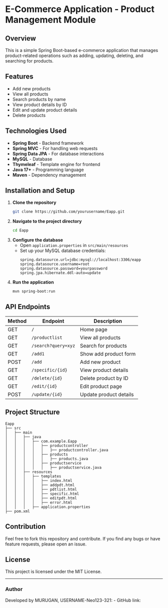 # E-Commerce Application - Product Management Module

## Overview
This is a simple Spring Boot-based e-commerce application that manages product-related operations such as adding, updating, deleting, and searching for products.

## Features
- Add new products
- View all products
- Search products by name
- View product details by ID
- Edit and update product details
- Delete products

## Technologies Used
- **Spring Boot** - Backend framework
- **Spring MVC** - For handling web requests
- **Spring Data JPA** - For database interactions
- **MySQL** - Database
- **Thymeleaf** - Template engine for frontend
- **Java 17+** - Programming language
- **Maven** - Dependency management

## Installation and Setup
1. **Clone the repository**
   ```sh
   git clone https://github.com/yourusername/Eapp.git
   ```
2. **Navigate to the project directory**
   ```sh
   cd Eapp
   ```
3. **Configure the database**
   - Open `application.properties` in `src/main/resources`
   - Set up your MySQL database credentials:
     ```properties
     spring.datasource.url=jdbc:mysql://localhost:3306/eapp
     spring.datasource.username=root
     spring.datasource.password=yourpassword
     spring.jpa.hibernate.ddl-auto=update
     ```
4. **Run the application**
   ```sh
   mvn spring-boot:run
   ```

## API Endpoints
| Method | Endpoint         | Description |
|--------|----------------|-------------|
| GET    | `/`            | Home page |
| GET    | `/productlist` | View all products |
| GET    | `/search?query=xyz` | Search for products |
| GET    | `/add1`        | Show add product form |
| POST   | `/add`         | Add new product |
| GET    | `/specific/{id}` | View product details |
| GET    | `/delete/{id}` | Delete product by ID |
| GET    | `/edit/{id}`   | Edit product page |
| POST   | `/update/{id}` | Update product details |

## Project Structure
```
Eapp
├── src
│   ├── main
│   │   ├── java
│   │   │   ├── com.example.Eapp
│   │   │   │   ├── productcontroller
│   │   │   │   │   ├── productcontroller.java
│   │   │   │   ├── products
│   │   │   │   │   ├── products.java
│   │   │   │   ├── productservice
│   │   │   │   │   ├── productservice.java
│   │   ├── resources
│   │   │   ├── templates
│   │   │   │   ├── index.html
│   │   │   │   ├── addpdt.html
│   │   │   │   ├── pdtlist.html
│   │   │   │   ├── specific.html
│   │   │   │   ├── editpdt.html
│   │   │   │   ├── error.html
│   │   │   ├── application.properties
├── pom.xml
```

## Contribution
Feel free to fork this repository and contribute. If you find any bugs or have feature requests, please open an issue.

## License
This project is licensed under the MIT License.

---
### Author
Developed by MURUGAN, USERNAME-Neo123-321: - GitHub link:
